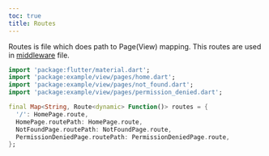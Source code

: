 ```yaml
---
toc: true
title: Routes
---
```



Routes is file which does path to Page(View) mapping. This routes are used in [middleware](1.middleware.md) file.

```dart
import 'package:flutter/material.dart';
import 'package:example/view/pages/home.dart';
import 'package:example/view/pages/not_found.dart';
import 'package:example/view/pages/permission_denied.dart';

final Map<String, Route<dynamic> Function()> routes = {
  '/': HomePage.route,
  HomePage.routePath: HomePage.route,
  NotFoundPage.routePath: NotFoundPage.route,
  PermissionDeniedPage.routePath: PermissionDeniedPage.route,
};
```
